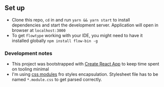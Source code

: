 ## Set up
- Clone this repo, `cd` in and run `yarn && yarn start` to install dependencies and start the development server. Application will open in browser at `localhost:3000`
- To get `flowtype` working with your IDE, you might need to have it installed globally `npm install flow-bin -g`

### Development notes
- This project was bootstrapped with [Create React App](https://github.com/facebook/create-react-app) to keep time spent on tooling minimal
- I'm using [css modules](https://github.com/css-modules/css-modules) fro styles encapsulation. Stylesheet file has to be named `*.module.css` to get parsed correctly.


